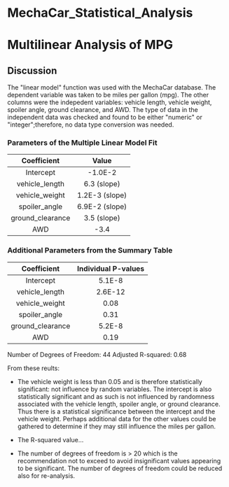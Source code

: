 # MechaCar_Statistical_Analysis

# Multilinear Analysis of MPG

## Discussion

The "linear model" function was used with the MechaCar database.  The dependent variable was taken to be miles per gallon (mpg).  The other columns were the indepedent variables:  vehicle length, vehicle weight, spoiler angle, ground clearance, and AWD.  The type of data in the independent data was checked and found to be either "numeric" or "integer";therefore, no data type conversion was needed.

### Parameters of the Multiple Linear Model Fit

Coefficient  |  Value
:------:|:-----------------------------------:
Intercept | -1.0E-2
vehicle_length | 6.3 (slope)
vehicle_weight | 1.2E-3 (slope)
spoiler_angle | 6.9E-2 (slope)
ground_clearance | 3.5 (slope)
AWD | -3.4

### Additional Parameters from the Summary Table

Coefficient  | Individual P-values
:-----------:|:--------------------------------------:
Intercept | 5.1E-8
vehicle_length | 2.6E-12
vehicle_weight | 0.08
spoiler_angle | 0.31
ground_clearance | 5.2E-8
AWD | 0.19

Number of Degrees of Freedom:  44
Adjusted R-squared:  0.68

From these reults:

* The vehicle weight is less than 0.05 and is therefore statistically significant:  not influence by random variables.  The intercept is also statistically significant and as such is not influenced by randomness associated with the vehicle length, spoiler angle, or ground clearance.  Thus there is a statistical significance between the intercept and the vehicle weight.  Perhaps additional data for the other values could be gathered to determine if they may still influence the miles per gallon.

* The R-squared value...

* The number of degrees of freedom is > 20 which is the recommendation not to exceed to avoid insignificant values appearing to be significant.  The number of degrees of freedom could be reduced also for re-analysis.


